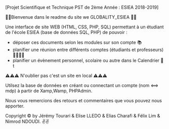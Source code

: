 [Projet Scientifique et Technique PST de 2ème Année : ESIEA 2018-2019]

🏫🏫Bienvenue dans le readme du site we GLOBALITY_ESIEA 🏫🏫


Une interface de site WEB (HTML, CSS, PHP, SQL) permettant à un étudiant de l'école ESIEA (base de données SQL, PHP) de pouvoir :
- déposer ces documents selon les modules sur son compte 📚
- planifier une réunion entre différents comptes (étudiants et professeurs) 👨‍💼👩‍💼
- planifier un évènement personnel, scolaire ou autre dans le Calendrier 📅t


⚠️⚠️⚠️  N'oublier pas c'est un site en local ⚠️⚠️⚠️

Utilsez la base de données en créant ou connectant un compte (nom <==> mdp) à partir de Xamp,Wamp, PHPAdmin.


Nous vous remercions des retours et commentaires que vous pouvez nous apporter.

Copyright © by Jérémy Tourari & Elise LLEDO & Elias Charafi & Félix Lim & Nimrod NDOUDI. ✌️✌️
